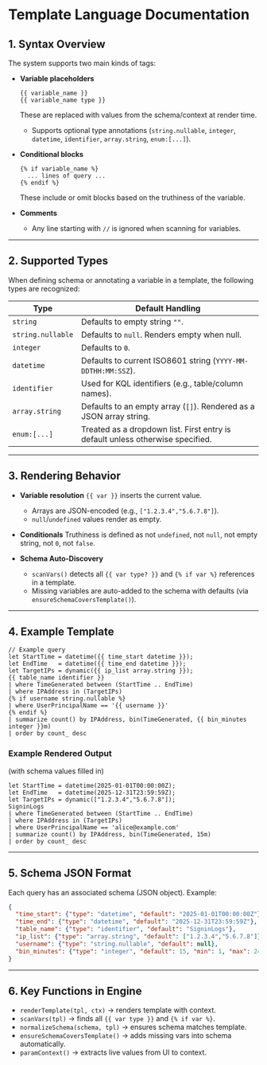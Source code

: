 # Template Language Documentation

## 1. Syntax Overview

The system supports two main kinds of tags:

* **Variable placeholders**

  ```
  {{ variable_name }}
  {{ variable_name type }}
  ```

  These are replaced with values from the schema/context at render time.

  * Supports optional type annotations (`string.nullable`, `integer`, `datetime`, `identifier`, `array.string`, `enum:[...]`).

* **Conditional blocks**

  ```
  {% if variable_name %}
    ... lines of query ...
  {% endif %}
  ```

  These include or omit blocks based on the truthiness of the variable.

* **Comments**

  * Any line starting with `//` is ignored when scanning for variables.

---

## 2. Supported Types

When defining schema or annotating a variable in a template, the following types are recognized:

| Type              | Default Handling                                                               |
| ----------------- | ------------------------------------------------------------------------------ |
| `string`          | Defaults to empty string `""`.                                                 |
| `string.nullable` | Defaults to `null`. Renders empty when null.                                   |
| `integer`         | Defaults to `0`.                                                               |
| `datetime`        | Defaults to current ISO8601 string (`YYYY-MM-DDTHH:MM:SSZ`).                   |
| `identifier`      | Used for KQL identifiers (e.g., table/column names).                           |
| `array.string`    | Defaults to an empty array (`[]`). Rendered as a JSON array string.            |
| `enum:[...]`      | Treated as a dropdown list. First entry is default unless otherwise specified. |

---

## 3. Rendering Behavior

* **Variable resolution**
  `{{ var }}` inserts the current value.

  * Arrays are JSON-encoded (e.g., `["1.2.3.4","5.6.7.8"]`).
  * `null`/`undefined` values render as empty.

* **Conditionals**
  Truthiness is defined as not `undefined`, not `null`, not empty string, not `0`, not `false`.

* **Schema Auto-Discovery**

  * `scanVars()` detects all `{{ var type? }}` and `{% if var %}` references in a template.
  * Missing variables are auto-added to the schema with defaults (via `ensureSchemaCoversTemplate()`).

---

## 4. Example Template

```kql
// Example query
let StartTime = datetime({{ time_start datetime }});
let EndTime   = datetime({{ time_end datetime }});
let TargetIPs = dynamic({{ ip_list array.string }});
{{ table_name identifier }}
| where TimeGenerated between (StartTime .. EndTime)
| where IPAddress in (TargetIPs)
{% if username string.nullable %}
| where UserPrincipalName == '{{ username }}'
{% endif %}
| summarize count() by IPAddress, bin(TimeGenerated, {{ bin_minutes integer }}m)
| order by count_ desc
```

### Example Rendered Output

(with schema values filled in)

```kql
let StartTime = datetime(2025-01-01T00:00:00Z);
let EndTime   = datetime(2025-12-31T23:59:59Z);
let TargetIPs = dynamic(["1.2.3.4","5.6.7.8"]);
SigninLogs
| where TimeGenerated between (StartTime .. EndTime)
| where IPAddress in (TargetIPs)
| where UserPrincipalName == 'alice@example.com'
| summarize count() by IPAddress, bin(TimeGenerated, 15m)
| order by count_ desc
```

---

## 5. Schema JSON Format

Each query has an associated schema (JSON object). Example:

```json
{
  "time_start": {"type": "datetime", "default": "2025-01-01T00:00:00Z"},
  "time_end": {"type": "datetime", "default": "2025-12-31T23:59:59Z"},
  "table_name": {"type": "identifier", "default": "SigninLogs"},
  "ip_list": {"type": "array.string", "default": ["1.2.3.4","5.6.7.8"]},
  "username": {"type": "string.nullable", "default": null},
  "bin_minutes": {"type": "integer", "default": 15, "min": 1, "max": 240}
}
```

---

## 6. Key Functions in Engine

* `renderTemplate(tpl, ctx)` → renders template with context.
* `scanVars(tpl)` → finds all `{{ var type }}` and `{% if var %}`.
* `normalizeSchema(schema, tpl)` → ensures schema matches template.
* `ensureSchemaCoversTemplate()` → adds missing vars into schema automatically.
* `paramContext()` → extracts live values from UI to context.

